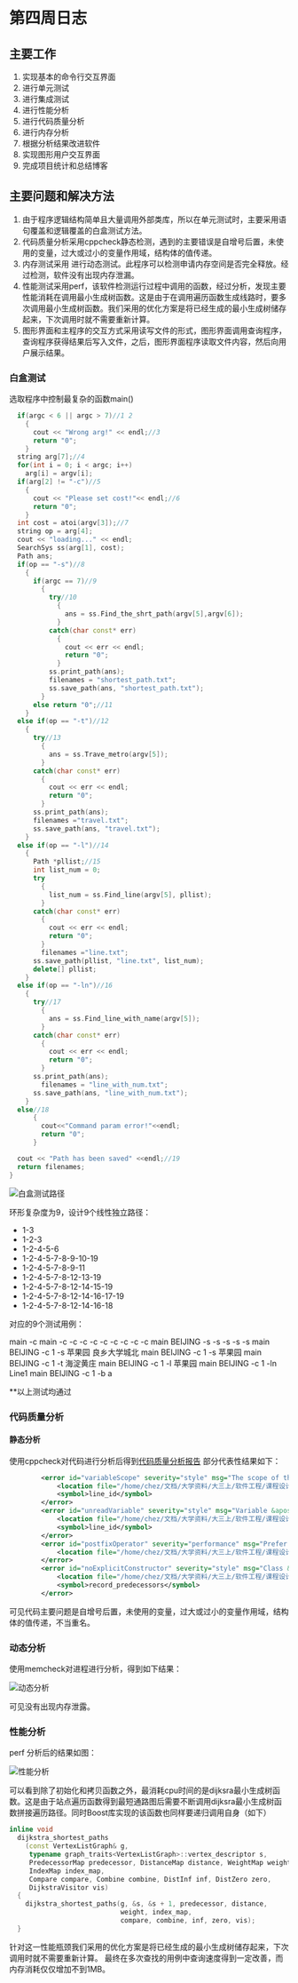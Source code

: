 # 第四周日志
## 主要工作
1. 实现基本的命令行交互界面
2. 进行单元测试
3. 进行集成测试
4. 进行性能分析
5. 进行代码质量分析
6. 进行内存分析
7. 根据分析结果改进软件
8. 实现图形用户交互界面
9. 完成项目统计和总结博客

## 主要问题和解决方法
1. 由于程序逻辑结构简单且大量调用外部类库，所以在单元测试时，主要采用语句覆盖和逻辑覆盖的白盒测试方法。
2. 代码质量分析采用cppcheck静态检测，遇到的主要错误是自增号后置，未使用的变量，过大或过小的变量作用域，结构体的值传递。
3. 内存测试采用 进行动态测试。此程序可以检测申请内存空间是否完全释放。经过检测，软件没有出现内存泄漏。
4. 性能测试采用perf，该软件检测运行过程中调用的函数，经过分析，发现主要性能消耗在调用最小生成树函数。这是由于在调用遍历函数生成线路时，要多次调用最小生成树函数。我们采用的优化方案是将已经生成的最小生成树储存起来，下次调用时就不需要重新计算。
5. 图形界面和主程序的交互方式采用读写文件的形式，图形界面调用查询程序，查询程序获得结果后写入文件，之后，图形界面程序读取文件内容，然后向用户展示结果。

### 白盒测试
选取程序中控制最复杂的函数main()

```cpp
  if(argc < 6 || argc > 7)//1 2
    {
      cout << "Wrong arg!" << endl;//3
      return "0";
    }
  string arg[7];//4
  for(int i = 0; i < argc; i++)
    arg[i] = argv[i];
  if(arg[2] != "-c")//5
    {
      cout << "Please set cost!"<< endl;//6
      return "0";
    }
  int cost = atoi(argv[3]);//7
  string op = arg[4];
  cout << "loading..." << endl;
  SearchSys ss(arg[1], cost);
  Path ans;
  if(op == "-s")//8
    {
      if(argc == 7)//9
        {
          try//10
            {
              ans = ss.Find_the_shrt_path(argv[5],argv[6]);
            }
          catch(char const* err)
            {
              cout << err << endl;
              return "0";
            }
          ss.print_path(ans);
          filenames = "shortest_path.txt";
          ss.save_path(ans, "shortest_path.txt");
        }
      else return "0";//11
    }
  else if(op == "-t")//12
    {
      try//13
        {
          ans = ss.Trave_metro(argv[5]);
        }
      catch(char const* err)
        {
          cout << err << endl;
          return "0";
        }
      ss.print_path(ans);
      filenames ="travel.txt";
      ss.save_path(ans, "travel.txt");
    }
  else if(op == "-l")//14
    {
      Path *pllist;//15
      int list_num = 0;
      try
        {
          list_num = ss.Find_line(argv[5], pllist);
        }
      catch(char const* err)
        {
          cout << err << endl;
          return "0";
        }
        filenames ="line.txt";
      ss.save_path(pllist, "line.txt", list_num);
      delete[] pllist;
    }
  else if(op == "-ln")//16
    {
      try//17
        {
          ans = ss.Find_line_with_name(argv[5]);
        }
      catch(char const* err)
        {
          cout << err << endl;
          return "0";
        }
      ss.print_path(ans);
        filenames = "line_with_num.txt";
      ss.save_path(ans, "line_with_num.txt");
    }
  else//18
      {
        cout<<"Command param error!"<<endl;
        return "0";
      }

  cout << "Path has been saved" <<endl;//19
  return filenames;
}
```

![白盒测试路径](./白盒测试.PNG "白盒测试路径图")

环形复杂度为9，设计9个线性独立路径：
- 1-3
- 1-2-3
- 1-2-4-5-6
- 1-2-4-5-7-8-9-10-19
- 1-2-4-5-7-8-9-11
- 1-2-4-5-7-8-12-13-19
- 1-2-4-5-7-8-12-14-15-19
- 1-2-4-5-7-8-12-14-16-17-19
- 1-2-4-5-7-8-12-14-16-18

对应的9个测试用例：

main -c
main -c -c -c -c -c -c -c -c -c
main BEIJING -s -s -s -s -s
main BEIJING -c 1 -s 苹果园 良乡大学城北
main BEIJING -c 1 -s 苹果园
main BEIJING -c 1 -t 海淀黄庄
main BEIJING -c 1 -l 苹果园
main BEIJING -c 1 -ln Line1
main BEIJING -c 1 -b a

**以上测试均通过

### 代码质量分析
#### 静态分析
使用cppcheck对代码进行分析后得到[代码质量分析报告](./检测报告.xml)
部分代表性结果如下：
```xml
        <error id="variableScope" severity="style" msg="The scope of the variable &apos;line_id&apos; can be reduced." verbose="The scope of the variable &apos;line_id&apos; can be reduced. Warning: Be careful when fixing this message, especially when there are inner loops. Here is an example where cppcheck will write that the scope for &apos;i&apos; can be reduced:\012void f(int x)\012{\012    int i = 0;\012    if (x) {\012        // it&apos;s safe to move &apos;int i = 0;&apos; here\012        for (int n = 0; n &lt; 10; ++n) {\012            // it is possible but not safe to move &apos;int i = 0;&apos; here\012            do_something(&amp;i);\012        }\012    }\012}\012When you see this message it is always safe to reduce the variable scope 1 level." cwe="398">
            <location file="/home/chez/文档/大学资料/大三上/软件工程/课程设计/metro-planning/Findline.cpp" line="20" column="15"/>
            <symbol>line_id</symbol>
        </error>
        <error id="unreadVariable" severity="style" msg="Variable &apos;line_id&apos; is assigned a value that is never used." verbose="Variable &apos;line_id&apos; is assigned a value that is never used." cwe="563">
            <location file="/home/chez/文档/大学资料/大三上/软件工程/课程设计/metro-planning/Findline.cpp" line="20" column="23"/>
            <symbol>line_id</symbol>
        </error>
        <error id="postfixOperator" severity="performance" msg="Prefer prefix ++/-- operators for non-primitive types." verbose="Prefix ++/-- operators should be preferred for non-primitive types. Pre-increment/decrement can be more efficient than post-increment/decrement. Post-increment/decrement usually involves keeping a copy of the previous value around and adds a little extra code." cwe="398">
            <location file="/home/chez/文档/大学资料/大三上/软件工程/课程设计/metro-planning/Findline.cpp" line="30" column="60"/>
        </error>
        <error id="noExplicitConstructor" severity="style" msg="Class &apos;record_predecessors&apos; has a constructor with 1 argument that is not explicit." verbose="Class &apos;record_predecessors&apos; has a constructor with 1 argument that is not explicit. Such constructors should in general be explicit for type safety reasons. Using the explicit keyword in the constructor means some mistakes when using the class can be avoided." cwe="398">
            <location file="/home/chez/文档/大学资料/大三上/软件工程/课程设计/metro-planning/Findpath.cpp" line="9" column="3"/>
            <symbol>record_predecessors</symbol>
        </error>
```
可见代码主要问题是自增号后置，未使用的变量，过大或过小的变量作用域，结构体的值传递，不当重名。
### 动态分析
使用memcheck对进程进行分析，得到如下结果：

![动态分析](./内存测试.JPG "动态分析图")

可见没有出现内存泄露。

### 性能分析
perf 分析后的结果如图：

![性能分析](./性能分析.JPG "性能分析图")

可以看到除了初始化和拷贝函数之外，最消耗cpu时间的是dijksra最小生成树函数。这是由于站点遍历函数得到最短通路图后需要不断调用dijksra最小生成树函数拼接遍历路径。同时Boost库实现的该函数也同样要递归调用自身（如下）
```cpp
inline void
  dijkstra_shortest_paths
    (const VertexListGraph& g,
     typename graph_traits<VertexListGraph>::vertex_descriptor s,
     PredecessorMap predecessor, DistanceMap distance, WeightMap weight,
     IndexMap index_map,
     Compare compare, Combine combine, DistInf inf, DistZero zero,
     DijkstraVisitor vis)
  {
    dijkstra_shortest_paths(g, &s, &s + 1, predecessor, distance,
                            weight, index_map,
                            compare, combine, inf, zero, vis);
  }
```
针对这一性能瓶颈我们采用的优化方案是将已经生成的最小生成树储存起来，下次调用时就不需要重新计算。
最终在多次查找的用例中查询速度得到一定改善，而内存消耗仅仅增加不到1MB。
